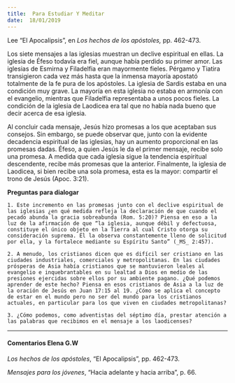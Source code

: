 ```yaml
---
title:  Para Estudiar Y Meditar
date:  18/01/2019
---
```


Lee “El Apocalipsis”, en _Los hechos de los apóstoles,_ pp. 462-473.

Los siete mensajes a las iglesias muestran un declive espiritual en ellas. La iglesia de Éfeso todavía era fiel, aunque había perdido su primer amor. Las iglesias de Esmirna y Filadelfia eran mayormente fieles. Pérgamo y Tiatira transigieron cada vez más hasta que la inmensa mayoría apostató totalmente de la fe pura de los apóstoles. La iglesia de Sardis estaba en una condición muy grave. La mayoría en esta iglesia no estaba en armonía con el evangelio, mientras que Filadelfia representaba a unos pocos fieles. La condición de la iglesia de Laodicea era tal que no había nada bueno que decir acerca de esa iglesia.

Al concluir cada mensaje, Jesús hizo promesas a los que aceptaban sus consejos. Sin embargo, se puede observar que, junto con la evidente decadencia espiritual de las iglesias, hay un aumento proporcional en las promesas dadas. Éfeso, a quien Jesús le da el primer mensaje, recibe solo una promesa. A medida que cada iglesia sigue la tendencia espiritual descendente, recibe más promesas que la anterior. Finalmente, la iglesia de Laodicea, si bien recibe una sola promesa, esta es la mayor: compartir el trono de Jesús (Apoc. 3:21).

**Preguntas para dialogar**

`1. Este incremento en las promesas junto con el declive espiritual de las iglesias ¿en qué medida refleja la declaración de que cuando el pecado abunda la gracia sobreabunda (Rom. 5:20)? Piensa en eso a la luz de la afirmación de que “la iglesia, aunque débil y defectuosa, constituye el único objeto en la Tierra al cual Cristo otorga su consideración suprema. Él la observa constantemente lleno de solicitud por ella, y la fortalece mediante su Espíritu Santo” (_MS_ 2:457).`

`2. A menudo, los cristianos dicen que es difícil ser cristiano en las ciudades industriales, comerciales y metropolitanas. En las ciudades prósperas de Asia había cristianos que se mantuvieron leales al evangelio e inquebrantables en su lealtad a Dios en medio de las presiones ejercidas sobre ellos por su ambiente pagano. ¿Qué podemos aprender de este hecho? Piensa en esos cristianos de Asia a la luz de la oración de Jesús en Juan 17:15 al 19. ¿Cómo se aplica el concepto de estar en el mundo pero no ser del mundo para los cristianos actuales, en particular para los que viven en ciudades metropolitanas?`

`3. ¿Cómo podemos, como adventistas del séptimo día, prestar atención a las palabras que recibimos en el mensaje a los laodicenses?`

---

#### Comentarios Elena G.W

_Los hechos de los apóstoles_, “El Apocalipsis”, pp. 462-473.

_Mensajes para los jóvenes_, “Hacia adelante y hacia arriba”, p. 66.